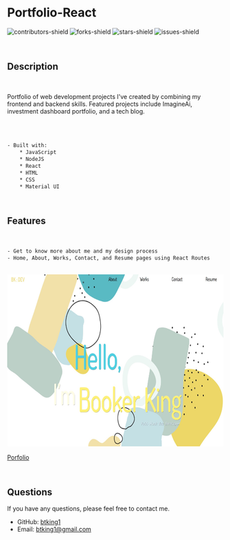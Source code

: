 # Portfolio-React

![contributors-shield](https://img.shields.io/github/contributors/btking1/README-Generator?style=for-the-badge)
![forks-shield](https://img.shields.io/github/forks/btking1/README-Generator?style=for-the-badge)
![stars-shield](https://img.shields.io/github/stars/btking1/README-Generator?style=for-the-badge)
![issues-shield](https://img.shields.io/github/issues/btking1/README-Generator?style=for-the-badge)

<br/>

## Description

<br/>

Portfolio of web development projects I've created by combining my frontend and backend skills. Featured projects include ImagineAi, 
investment dashboard portfolio, and a tech blog. 


<br/>



<br/>

    - Built with:
        * JavaScript
        * NodeJS
        * React
        * HTML
        * CSS
        * Material UI

<br/>


## Features

<br/>

    - Get to know more about me and my design process
    - Home, About, Works, Contact, and Resume pages using React Routes 
    

<br/>


<img src="https://github.com/btking1/Portfolio-React/blob/main/Screenshots/Screenshot.jpg?raw=true" alt="budget tracker" title="screenshot" width="auto" height="400vh" /> 

<br/>

[Porfolio](https://btking1.github.io/Portfolio-React/)




<br/>

## Questions

If you have any questions, please feel free to contact me.

-   GitHub: [btking1](https://github.com/btking1)
-   Email: btking1@gmail.com